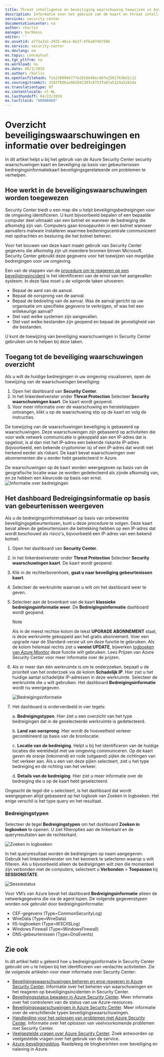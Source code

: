 ```yaml
---
title: Threat intelligence en beveiliging waarschuwing toewijzen in Azure Security Center | Microsoft Docs
description: Informatie over het gebruik van de kaart en threat intelligence beveiligingswaarschuwingen in Azure Security Center voor het identificeren van mogelijke bedreigingen in uw virtuele machines en computers.
services: security-center
documentationcenter: na
author: rkarlin
manager: barbkess
editor: ''
ms.assetid: a771a3a1-2925-46ca-8e27-6f6a0746f58b
ms.service: security-center
ms.devlang: na
ms.topic: conceptual
ms.tgt_pltfrm: na
ms.workload: na
ms.date: 09/3/2018
ms.author: rkarlin
ms.openlocfilehash: f1e238890b777e2816648ec407e2581f636d1c12
ms.sourcegitcommit: 3102f886aa962842303c8753fe8fa5324a52834a
ms.translationtype: HT
ms.contentlocale: nl-NL
ms.lasthandoff: 04/23/2019
ms.locfileid: "60906060"
---
```

# <a name="security-alerts-map-and-threat-intelligence"></a>Overzicht beveiligingswaarschuwingen en informatie over bedreigingen
In dit artikel helpt u bij het gebruik van de Azure Security Center security waarschuwingen kaart en beveiliging op basis van gebeurtenissen bedreigingsinformatiekaart beveiligingsgerelateerde om problemen te verhelpen.

## <a name="how-the-security-alerts-map-works"></a>Hoe werkt in de beveiligingswaarschuwingen worden toegewezen
Security Center biedt u een map die u helpt beveiligingsbedreigingen voor de omgeving identificeren. U kunt bijvoorbeeld bepalen of een bepaalde computer deel uitmaakt van een botnet en wanneer de bedreiging die afkomstig zijn van. Computers gaan knooppunten in een botnet wanneer aanvallers malware installeren waarmee bedieningscentrale communiceert met opdrachten en besturing die het botnet beheren. 

Voor het bouwen van deze kaart maakt gebruik van Security Center gegevens die afkomstig zijn uit meerdere bronnen binnen Microsoft. Security Center gebruikt deze gegevens voor het toewijzen van mogelijke bedreigingen voor uw omgeving. 

Een van de stappen van de [procedure om te reageren op een beveiligingsincident](https://docs.microsoft.com/azure/security-center/security-center-planning-and-operations-guide#incident-response) is het identificeren van de ernst van het aangevallen systeem. In deze fase moet u de volgende taken uitvoeren:

- Bepaal de aard van de aanval.
- Bepaal de oorsprong van de aanval.
- Bepaal de bedoeling van de aanval. Was de aanval gericht op uw organisatie om specifieke gegevens te verkrijgen, of was het een willekeurige aanval?
- Stel vast welke systemen zijn aangevallen.
- Stel vast welke bestanden zijn geopend en bepaal de gevoeligheid van die bestanden.

U kunt de toewijzing van beveiliging waarschuwingen in Security Center gebruiken om te helpen bij deze taken.

## <a name="access-the-security-alerts-map"></a>Toegang tot de beveiliging waarschuwingen overzicht
Als u wilt de huidige bedreigingen in uw omgeving visualiseren, open de toewijzing van de waarschuwingen beveiliging:

1. Open het dashboard van **Security Center**.
2. In het linkerdeelvenster onder **Threat Protection** Selecteer **Security waarschuwingen kaart**. De kaart wordt geopend.
3. Voor meer informatie over de waarschuwing en herstelstappen ontvangen, klikt u op de waarschuwing stip op de kaart en volg de instructies. 
 
De toewijzing van de waarschuwingen beveiliging is gebaseerd op waarschuwingen. Deze waarschuwingen zijn gebaseerd op activiteiten die voor welk netwerk communicatie is gekoppeld aan een IP-adres dat is opgelost, is al dan niet het IP-adres een bekende riskante IP-adres (bijvoorbeeld, een bekende cryptominer is) of een IP-adres dat wordt niet herkend eerder als riskant. De kaart bevat waarschuwingen over abonnementen die u eerder hebt geselecteerd in Azure. 

De waarschuwingen op de kaart worden weergegeven op basis van de geografische locatie waar ze worden gedetecteerd als zijnde afkomstig van, en ze hebben een kleurcode op basis van ernst. 
    ![Informatie over bedreigingen](./media/security-center-threat-intel/security-center-alert-map.png)

## <a name="viewing-the-event-based-threat-intelligence-dashboard"></a>Het dashboard Bedreigingsinformatie op basis van gebeurtenissen weergeven
Als u de bedreigingsinformatiekaart op basis van onbewerkte beveiligingsgebeurtenissen, kunt u deze procedure te volgen. Deze kaart bevat alleen de gebeurtenissen die betrekking hebben op een IP-adres dat wordt beschouwd als risico's, bijvoorbeeld een IP-adres van een bekend botnet.

1. Open het dashboard van **Security Center**.

1. In het linkerdeelvenster onder **Threat Protection** Selecteer **Security waarschuwingen kaart**. De kaart wordt geopend.
2. Klik in de rechterbovenhoek, **gaat u naar beveiliging gebeurtenissen kaart**.
3. Selecteer de werkruimte waarvan u wilt om het dashboard weer te geven.
4. Selecteer aan de bovenkant van de kaart **klassieke bedreigingsinformatie weer**. De **Bedreigingsinformatie** dashboard wordt geopend.

   > [!NOTE]
   > Als in de meest rechtse kolom de tekst **UPGRADE ABONNEMENT** staat, is deze werkruimte gekoppeld aan het gratis abonnement. Voer een upgrade naar de Standard-versie uit om deze functie te gebruiken. Als de kolom helemaal rechts ziet u **vereist UPDATE**, bijwerken [logboeken van Azure Monitor](https://docs.microsoft.com/azure/log-analytics/log-analytics-overview) deze functie wilt gebruiken. Lees Prijzen van Azure Security Center voor meer informatie over de prijzen.
   >
5. Als er meer dan één werkruimte is om te onderzoeken, bepaalt u de prioriteit van het onderzoek via de kolom **Schadelijk IP**. Hier ziet u het huidige aantal schadelijke IP-adressen in deze werkruimte. Selecteer de werkruimte die u wilt gebruiken. Het dashboard **Bedreigingsinformatie** wordt nu weergegeven.

    ![Bedreigingsinformatie](./media/security-center-threat-intel/security-center-threat-intel-fig5.png)

6. Het dashboard is onderverdeeld in vier tegels:

    a.  **Bedreigingstypen**. Hier ziet u een overzicht van het type bedreigingen dat in de geselecteerde werkruimte is gedetecteerd.

    b.  **Land van oorsprong**. Hier wordt de hoeveelheid verkeer gecombineerd op basis van de bronlocatie.

    c.  **Locatie van de bedreiging**. Helpt u bij het identificeren van de huidige locaties die wereldwijd met uw omgeving communiceren. Op de kaart geven de oranje (inkomend) en rode (uitgaand) pijlen de richtingen van het verkeer aan. Als u een van deze pijlen selecteert, ziet u het type bedreiging en de richting van het verkeer.

    d.  **Details van de bedreiging**. Hier ziet u meer informatie over de bedreiging die u op de kaart hebt geselecteerd.

Ongeacht de tegel die u selecteert, is het dashboard dat wordt weergegeven altijd gebaseerd op het logboek van Zoeken in logboeken. Het enige verschil is het type query en het resultaat.

### <a name="threat-types"></a>Bedreigingstypen
Selecteer de tegel **Bedreigingstypen** om het dashboard **Zoeken in logboeken** te openen. U ziet filteropties aan de linkerkant en de queryresultaten aan de rechterkant.

![Zoeken in logboeken](./media/security-center-threat-intel/security-center-threat-intel-fig3.png)

In het queryresultaat worden de bedreigingen op naam aangegeven. Gebruik het linkerdeelvenster om het kenmerk te selecteren waarop u wilt filteren. Als u bijvoorbeeld alleen de bedreigingen wilt zien die momenteel zijn verbonden met de computers, selecteert u **Verbonden** > **Toepassen** bij **SESSIONSTATE**.

![Sessiestatus](./media/security-center-threat-intel/security-center-threat-intel-fig4.png)

Voor VM’s van Azure bevat het dashboard **Bedreigingsinformatie** alleen de netwerkgegevens die via de agent lopen. De volgende gegevenstypen worden ook gebruikt door bedreigingsinformatie:

- CEF-gegevens (Type=CommonSecurityLog)
- WireData (Type=WireData)
- IIS-logboeken (Type=W3CIISLog)
- Windows Firewall (Type=WindowsFirewall)
- DNS-gebeurtenissen (Type=DnsEvents)


## <a name="see-also"></a>Zie ook
In dit artikel hebt u geleerd hoe u bedreigingsinformatie in Security Center gebruikt om u te helpen bij het identificeren van verdachte activiteiten. Zie de volgende artikelen voor meer informatie over Security Center:

* [Beveiligingswaarschuwingen beheren en erop reageren in Azure Security Center](https://docs.microsoft.com/azure/security-center/security-center-managing-and-responding-alerts). Informatie over het beheren van waarschuwingen en het reageren op beveiligingsincidenten in Security Center.
* [Beveiligingsstatus bewaken in Azure Security Center](security-center-monitoring.md). Meer informatie over het controleren van de status van uw Azure-resources.
* [Beveiligingswaarschuwingen in Azure Security Center](https://docs.microsoft.com/azure/security-center/security-center-alerts-type). Meer informatie over de verschillende typen beveiligingswaarschuwingen.
* [Handleiding voor het oplossen van problemen met Azure Security Center](https://docs.microsoft.com/azure/security-center/security-center-troubleshooting-guide). Informatie over het oplossen van veelvoorkomende problemen met Security Center.
* [Veelgestelde vragen over Azure Security Center](security-center-faq.md). Zoek antwoorden op veelgestelde vragen over het gebruik van de service.
* [Azure-beveiligingsblog](https://blogs.msdn.com/b/azuresecurity/). Raadpleeg de blogberichten over beveiliging en naleving in Azure.
